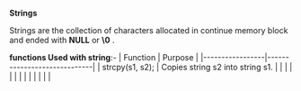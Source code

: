 **Strings**

Strings are the collection of characters allocated in continue memory block and ended with **NULL**  or  **\0** .

**functions Used with string**:-
|       Function     |  Purpose                    |
|-----------------|-----------------------------|
|       strcpy(s1, s2);          |          Copies string s2 into string s1.      |
|                 |                             |
|                 |                             |
|                 |                             |
|                 |                             |
